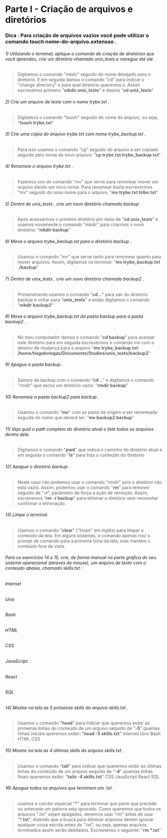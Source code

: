# Parte I - Criação de arquivos e diretórios

### Dica : Para criação de arquivos vazios você pode utilizar o comando touch nome-do-arquivo.extensao .

###### 1) Utilizando o terminal, aplique o comando de criação de diretórios que você aprendeu, crie um diretório chamado unix_tests e navegue até ele.
> Digitamos o comando "mkdir" seguido do nome desejado para o diretório. E em seguida damos o comando "cd" para indicar o "change directory" e para qual diretório queremos ir. Assim escrevemos primeiro "**mkdir unix_tests**" e depois "**cd unix_tests**"

###### 2) Crie um arquivo de texto com o nome trybe.txt .
> Digitamos o comando "touch" seguido do nome do arquivo, ou seja, "**touch trybe.txt**"

###### 3) Crie uma cópia do arquivo trybe.txt com nome trybe_backup.txt .
> Para isso usamos o comando "cp" seguido do arquivo a ser copiado seguido pelo nome do novo arquivo: "**cp trybe.txt trybe_backup.txt**"

###### 4) Renomeie o arquivo trybe.txt .
> Fazemos uso do comando "mv" que serve para renomear mover um arquivo dando um novo nome. Para renomear basta escrevermos "mv" seguido do novo nome para o arquivo: "**mv trybe.txt tribo.txt**"

###### 5) Dentro de unix_tests , crie um novo diretório chamado backup .
> Após acessarmos o primeiro diretório por meio de "**cd unix_tests**" e usamos novamente o comando "mkdir" para criarmos o novo diretório: "**mkdir backup**"

###### 6) Mova o arquivo trybe_backup.txt para o diretório backup .
> Usamos o comando "mv" que serve tanto para renomear quanto para mover arquivos. Assim, digitamos no terminal: "**mv trybe_backup.txt ./backup**"

###### 7) Dentro de unix_tests , crie um novo diretório chamado backup2 .
> Primeiramente usamos o comando "**cd ..**" para sair do diretório backup e voltar para "**unix_tests**" e então digitamos o comando "**mkdir backup2**"
 
###### 8) Mova o arquivo trybe_backup.txt da pasta backup para a pasta backup2 .
> No meu computador damos o comando "**cd backup**" para acessar este diretório para em seguida escrevermos o comando mv com o destino de mudança para o arquivo "**mv trybe_backup.txt /home/tiagobviegas/Documents/Studies/unix_tests/backup2**" 

###### 9) Apague a pasta backup .
> Saimos da backup com o comando "**cd ..**" e digitamos o comando "rmdir" que exclui um diretório vazio: "**rmdir backup**"

###### 10) Renomeie a pasta backup2 para backup .
> Usamos o comando "**mv**" com as pasta de origem a ser renomeada seguida do nome que deverá ter: "**mv backup2 backup**"

###### 11) Veja qual o path completo do diretório atual e liste todos os arquivos dentro dele.
> Digitamos o comando "**pwd**" que indica o caminho do diretório atual e em seguida o comando "**ls**" para lista o conteúdo do diretório

###### 12) Apague o diretório backup.
> Neste caso não podemos usar o comando "rmdir" pois o diretório não está vazio. Assim, podemos usar o comando "**rm**" para remover seguido de "**-r**", parâmetro de força a ação de remoção. Assim, escrevemos "**rm -r backup**" para eliminar o diretório sem necessitar confirmar a eliminação. 

###### 13) Limpe o terminal.
> Usamos o comando "**clear**" ("limpo" em inglês) para limpar o conteúdo da tela. Em alguns sistemas, o comando apenas traz o prompt de comando para a primeira linha da tela, mas mantém o conteúdo fora de vista.


###### Para os exercícios 14 e 15, crie, de forma manual na parte gráfica do seu sistema operacional (através do mouse), um arquivo de texto com o conteúdo abaixo, chamado skills.txt :

###### Internet
###### Unix
###### Bash
###### HTML
###### CSS
###### JavaScript
###### React
###### SQL

###### 14) Mostre na tela as 5 primeiras skills do arquivo skills.txt .
> Usamos o comando "**head**" para indicar que queremos exibir as primeiras linhas do conteúdo de um arquivo sequido de "**-5**" quantas linhas iniciais queremos exibir: "**head -5 skills.txt**"
> Internet
> Unix
> Bash
> HTML
> CSS

###### 15) Mostre na tela as 4 últimas skills do arquivo skills.txt .
> Usamos o comando "**tail**" para indicar que queremos exibir as últimas linhas do conteúdo de um arquivo sequido de "**-4**" quantas linhas finais queremos exibir: "**tails -4 skills.txt**"
CSS
JavaScript
React
SQL

###### 16) Apague todos os arquivos que terminem em .txt .
> usamos o carcter especial "__*__" para terminar que parte que precede ou antecede um palavra seja ignorado. Como queremos que todos os arquivos ".txt" sejam apagados, devemos usar "rm" antes de usar "__*.txt__", dizendo que a busca para eliminar arquivos devem ignorar qualquer coisa escrita antes de ".txt", ou seja, apenas arquivos terminados assim serão deletados. Escrevemos o seguinte: "__rm *.txt__"


